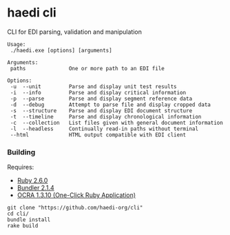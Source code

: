 # haedi cli
CLI for EDI parsing, validation and manipulation

```
Usage:
 ./haedi.exe [options] [arguments]

Arguments:
 paths              One or more path to an EDI file

Options:
 -u  --unit         Parse and display unit test results
 -i  --info         Parse and display critical information
 -p  --parse        Parse and display segment reference data
 -d  --debug        Attempt to parse file and display cropped data
 -s  --structure    Parse and display EDI document structure
 -t  --timeline     Parse and display chronological information
 -c  --collection   List files given with general document information
 -l  --headless     Continually read-in paths without terminal
 --html             HTML output compatible with EDI client
```

### Building

Requires:
- [Ruby 2.6.0](https://www.ruby-lang.org)
- [Bundler 2.1.4](https://bundler.io/)
- [OCRA 1.3.10 (One-Click Ruby Application)](https://github.com/larsch/ocra)

```
git clone "https://github.com/haedi-org/cli"
cd cli/
bundle install
rake build
```
